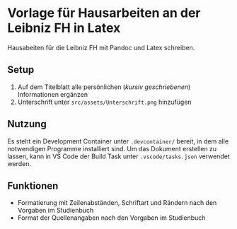 # Vorlage für Hausarbeiten an der Leibniz FH in Latex

Hausabeiten für die Leibniz FH mit Pandoc und Latex schreiben.

## Setup
1. Auf dem Titelblatt alle persönlichen (_kursiv geschriebenen_) Informationen ergänzen
1. Unterschrift unter `src/assets/Unterschrift.png` hinzufügen

## Nutzung
Es steht ein Development Container unter `.devcontainer/` bereit, in dem alle notwendigen Programme installiert sind. Um das Dokument erstellen zu lassen, kann in VS Code der Build Task unter `.vscode/tasks.json` verwendet werden.

## Funktionen
- Formatierung mit Zeilenabständen, Schriftart und Rändern nach den Vorgaben im Studienbuch
- Format der Quellenangaben nach den Vorgaben im Studienbuch
